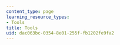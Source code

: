 ```yaml
---
content_type: page
learning_resource_types:
- Tools
title: Tools
uid: dac063bc-0354-8e01-255f-fb1202fe9fa2
---
```

